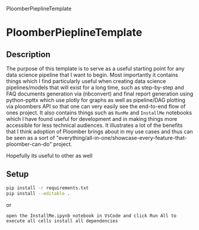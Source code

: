 <!-- start header -->
PloomberPieplineTemplate
<!-- end header -->



# PloomberPieplineTemplate

## Description

<!-- start description -->
The purpose of this template is to serve as a useful starting point for any data science pipeline that I want to begin. Most importantly it contains things which I find particularly useful when creating data science pipelines/models that will exist for a long time, such as step-by-step and FAQ documents generation via (nbconvert) and final report generation using python-ppttx which use plotly for graphs as well as pipeline/DAG plotting via ploombers API so that one can very easily see the end-to-end flow of ones project. It also contains things such as `RunMe` and `InstallMe` notebooks which I have found useful for development and in making things more accessible for less technical audiences. It illustrates a lot of the benefits that I think adoption of Ploomber brings about in my use cases and thus can be seen as a sort of "everything/all-in-one/showcase-every-feature-that-ploomber-can-do" project.  

Hopefully its useful to other as well
<!-- end description -->

## Setup

```sh
pip install -r requirements.txt
pip install --editable .
```

or 

```
open the InstallMe.ipynb notebook in VsCode and click Run All to execute all cells install all dependencies
```



